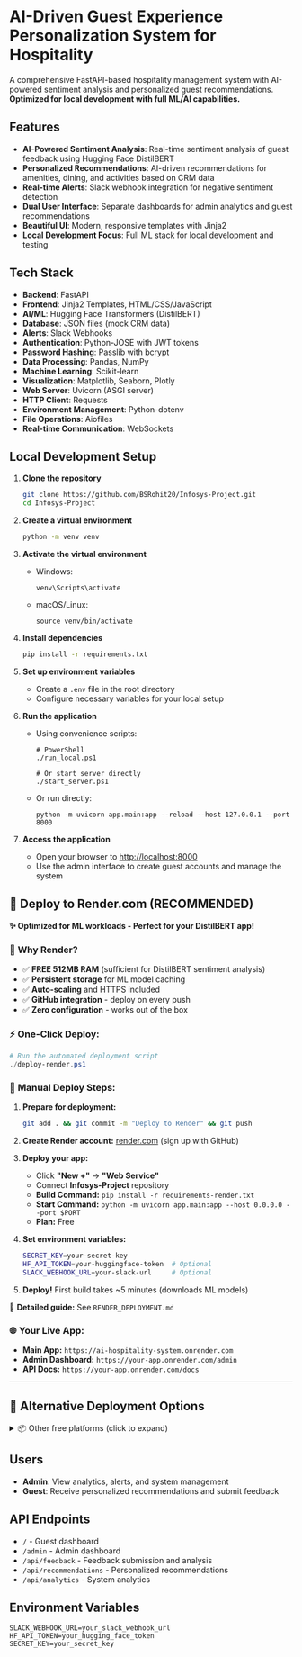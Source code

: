 # AI-Driven Guest Experience Personalization System for Hospitality

A comprehensive FastAPI-based hospitality management system with AI-powered sentiment analysis and personalized guest recommendations. **Optimized for local development with full ML/AI capabilities.**

## Features

- **AI-Powered Sentiment Analysis**: Real-time sentiment analysis of guest feedback using Hugging Face DistilBERT
- **Personalized Recommendations**: AI-driven recommendations for amenities, dining, and activities based on CRM data
- **Real-time Alerts**: Slack webhook integration for negative sentiment detection
- **Dual User Interface**: Separate dashboards for admin analytics and guest recommendations
- **Beautiful UI**: Modern, responsive templates with Jinja2
- **Local Development Focus**: Full ML stack for local development and testing

## Tech Stack

- **Backend**: FastAPI
- **Frontend**: Jinja2 Templates, HTML/CSS/JavaScript
- **AI/ML**: Hugging Face Transformers (DistilBERT)
- **Database**: JSON files (mock CRM data)
- **Alerts**: Slack Webhooks
- **Authentication**: Python-JOSE with JWT tokens
- **Password Hashing**: Passlib with bcrypt
- **Data Processing**: Pandas, NumPy
- **Machine Learning**: Scikit-learn
- **Visualization**: Matplotlib, Seaborn, Plotly
- **Web Server**: Uvicorn (ASGI server)
- **HTTP Client**: Requests
- **Environment Management**: Python-dotenv
- **File Operations**: Aiofiles
- **Real-time Communication**: WebSockets

## Local Development Setup

1. **Clone the repository**
   ```bash
   git clone https://github.com/BSRohit20/Infosys-Project.git
   cd Infosys-Project
   ```

2. **Create a virtual environment**
   ```bash
   python -m venv venv
   ```

3. **Activate the virtual environment**
   - Windows:
     ```
     venv\Scripts\activate
     ```
   - macOS/Linux:
     ```
     source venv/bin/activate
     ```

4. **Install dependencies**
   ```bash
   pip install -r requirements.txt
   ```

5. **Set up environment variables**
   - Create a `.env` file in the root directory
   - Configure necessary variables for your local setup

6. **Run the application**
   - Using convenience scripts:
     ```
     # PowerShell
     ./run_local.ps1
     
     # Or start server directly
     ./start_server.ps1
     ```
   - Or run directly:
     ```
     python -m uvicorn app.main:app --reload --host 127.0.0.1 --port 8000
     ```

7. **Access the application**
   - Open your browser to [http://localhost:8000](http://localhost:8000)
   - Use the admin interface to create guest accounts and manage the system

## 🚀 **Deploy to Render.com (RECOMMENDED)**

**✨ Optimized for ML workloads - Perfect for your DistilBERT app!**

### 🎯 **Why Render?**
- ✅ **FREE 512MB RAM** (sufficient for DistilBERT sentiment analysis)
- ✅ **Persistent storage** for ML model caching  
- ✅ **Auto-scaling** and HTTPS included
- ✅ **GitHub integration** - deploy on every push
- ✅ **Zero configuration** - works out of the box

### ⚡ **One-Click Deploy:**
```powershell
# Run the automated deployment script
./deploy-render.ps1
```

### 🔧 **Manual Deploy Steps:**
1. **Prepare for deployment:**
   ```bash
   git add . && git commit -m "Deploy to Render" && git push
   ```

2. **Create Render account:** [render.com](https://render.com) (sign up with GitHub)

3. **Deploy your app:**
   - Click **"New +"** → **"Web Service"**
   - Connect **Infosys-Project** repository
   - **Build Command:** `pip install -r requirements-render.txt`
   - **Start Command:** `python -m uvicorn app.main:app --host 0.0.0.0 --port $PORT`
   - **Plan:** Free

4. **Set environment variables:**
   ```bash
   SECRET_KEY=your-secret-key
   HF_API_TOKEN=your-huggingface-token  # Optional
   SLACK_WEBHOOK_URL=your-slack-url     # Optional
   ```

5. **Deploy!** First build takes ~5 minutes (downloads ML models)

📖 **Detailed guide:** See `RENDER_DEPLOYMENT.md`

### 🌐 **Your Live App:**
- **Main App:** `https://ai-hospitality-system.onrender.com`
- **Admin Dashboard:** `https://your-app.onrender.com/admin`
- **API Docs:** `https://your-app.onrender.com/docs`

---

## 🔄 **Alternative Deployment Options**

<details>
<summary>📦 Other free platforms (click to expand)</summary>

### **Railway.app**
- ✅ 1GB RAM, great for hobby projects
- ⚠️ $5/month after trial

### **Hugging Face Spaces**  
- ✅ Free GPU access, perfect for ML demos
- ⚠️ Limited to Gradio/Streamlit interfaces

</details>

## Users

- **Admin**: View analytics, alerts, and system management
- **Guest**: Receive personalized recommendations and submit feedback

## API Endpoints

- `/` - Guest dashboard
- `/admin` - Admin dashboard
- `/api/feedback` - Feedback submission and analysis
- `/api/recommendations` - Personalized recommendations
- `/api/analytics` - System analytics

## Environment Variables

```
SLACK_WEBHOOK_URL=your_slack_webhook_url
HF_API_TOKEN=your_hugging_face_token
SECRET_KEY=your_secret_key
```
